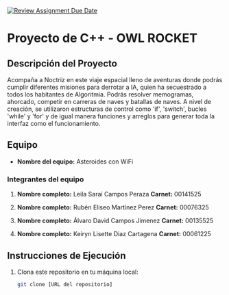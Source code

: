 [![Review Assignment Due Date](https://classroom.github.com/assets/deadline-readme-button-22041afd0340ce965d47ae6ef1cefeee28c7c493a6346c4f15d667ab976d596c.svg)](https://classroom.github.com/a/mi1WNrHU)
# Proyecto de C++ - OWL ROCKET

## Descripción del Proyecto

Acompaña a Noctriz en este viaje espacial lleno de aventuras donde podrás cumplir diferentes misiones para derrotar a IA, quien ha secuestrado a todos los habitantes de Algoritmia. Podrás resolver memogramas, ahorcado, competir en carreras de naves y batallas de naves. A nivel de creación, se utilizaron estructuras de control como 'if', 'switch', bucles 'while' y 'for' y de igual manera funciones y arreglos para generar toda la interfaz como el funcionamiento. 

## Equipo

- **Nombre del equipo:** Asteroides con WiFi

### Integrantes del equipo

1. **Nombre completo:** Leila Saraí Campos Peraza 
   **Carnet:** 00141525

2. **Nombre completo:** Rubén Eliseo Martínez Perez
   **Carnet:** 00076325

3. **Nombre completo:** Álvaro David Campos Jimenez
   **Carnet:** 00135525

4. **Nombre completo:** Keiryn Lisette Diaz Cartagena
   **Carnet:** 00061225

## Instrucciones de Ejecución

1. Clona este repositorio en tu máquina local:
   ```bash
   git clone [URL del repositorio]
